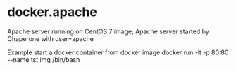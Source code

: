 # docker.apache
Apache server running on CentOS 7 image;
Apache server started by Chaperone with user=apache

 Example start a docker container from docker image
docker run -it -p 80:80 --name tst img /bin/bash

